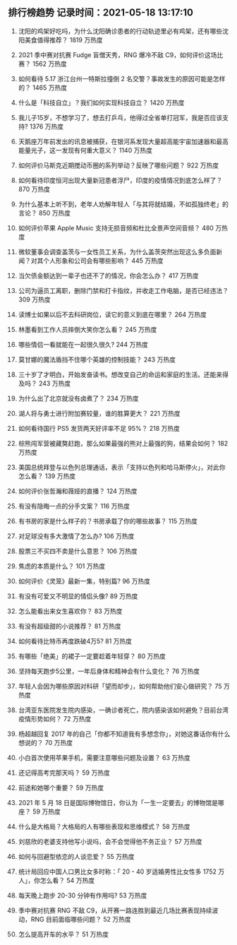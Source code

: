 
## 排行榜趋势 记录时间：2021-05-18 13:17:10
  
  1. 沈阳的鸡架好吃吗，为什么沈阳确诊患者的行动轨迹里必有鸡架，还有哪些沈阳美食值得推荐？ 1819 万热度
    
  2. 2021 季中赛对抗赛 Fudge 盲僧天秀，RNG 爆冷不敌 C9，如何评价这场比赛？ 1562 万热度
    
  3. 如何看待 5.17 浙江台州一特斯拉撞倒 2 名交警？事故发生的原因可能是怎样的？ 1465 万热度
    
  4. 什么是「科技自立」？我们如何实现科技自立？ 1420 万热度
    
  5. 我儿子15岁，不想学习了，想去打乒乓，他得过全省单打冠军，我是否应该支持? 1376 万热度
    
  6. 天鹅座万年前发出的讯息被捕获，在银河系发现大量超高能宇宙加速器和最高能量光子，这一发现有何重大意义？ 1140 万热度
    
  7. 如何评价马斯克近期搅动币圈的系列举动？反映了哪些问题？ 922 万热度
    
  8. 如何看待印度恒河出现大量新冠患者浮尸，印度的疫情情况到底怎么样了？ 870 万热度
    
  9. 为什么基本上听不到，老年人劝解年轻人「与其将就结婚，不如孤独终老」的言论？ 850 万热度
    
  10. 如何评价苹果 Apple Music 支持无损音频和杜比全景声空间音频？ 480 万热度
    
  11. 微软董事会调查盖茨与一女性员工关系，为什么盖茨突然出现这么多负面新闻？对其个人形象和公司会有哪些影响？ 445 万热度
    
  12. 当欠债金额达到一辈子也还不了的情况，你会怎么办？ 417 万热度
    
  13. 公司为逼员工离职，删除门禁和打卡指纹，并收走工作电脑，是否已经违法？ 309 万热度
    
  14. 读博士如果以后不去科研岗位，读它的意义到底在哪里？ 264 万热度
    
  15. 林墨看到工作人员摔倒大笑你怎么看？ 245 万热度
    
  16. 哪些情侣一看就能在一起很久很久? 244 万热度
    
  17. 莫甘娜的魔法盾挡不住哪个英雄的控制技能？ 243 万热度
    
  18. 三十岁了才明白，开始发奋读书。想改变自己的命运和家庭的生活。还能来得及吗？ 243 万热度
    
  19. 为什么出了北京就没有卤煮了？ 234 万热度
    
  20. 湖人将与勇士进行附加赛较量，谁的胜算更大？ 221 万热度
    
  21. 如何看待国行 PS5 发货两天好评率不足 95%？ 218 万热度
    
  22. 棕熊闯军营被藏獒赶跑，那么如果最强的熊对上最强的狗，结果会如何？ 182 万热度
    
  23. 美国总统拜登与以色列总理通话，表示「支持以色列和哈马斯停火」，对此你怎么看？ 139 万热度
    
  24. 如何评价张哲瀚和薇娅的直播？ 124 万热度
    
  25. 有没有隐晦一点的分手文案？ 116 万热度
    
  26. 有书房的家是什么样子的？书房承载了你的哪些故事？ 115 万热度
    
  27. 对足球没有多大激情了怎么办? 106 万热度
    
  28. 股票三不买四不卖是什么意思？ 106 万热度
    
  29. 焦虑的本质是什么？ 101 万热度
    
  30. 如何评价《灵笼》最新一集，特别篇? 96 万热度
    
  31. 有没有可爱又不明显的情侣头像? 89 万热度
    
  32. 怎么能看出来女生喜欢你？ 83 万热度
    
  33. 有没有超级甜的小说推荐？ 81 万热度
    
  34. 如何看待比特币再度跌破4万5? 81 万热度
    
  35. 有哪些「绝美」的裙子一定要趁着年轻穿？ 80 万热度
    
  36. 坚持每天跑步5公里，一年后身体和精神会有什么变化？ 76 万热度
    
  37. 年轻人会因为哪些原因对科研「望而却步」，如何帮助他们安心做研究？ 75 万热度
    
  38. 台湾亚东医院发生院内感染，一确诊者死亡，院内感染该如何避免？目前台湾疫情形势如何？ 72 万热度
    
  39. 杨超越回复 2017 年的自己「你都不知道我有多想念你」，对她这番话你有什么想说的？ 70 万热度
    
  40. 小白首次使用苹果手机，需要注意哪些问题及设置？ 63 万热度
    
  41. 还记得高考完那天吗？ 59 万热度
    
  42. 前途和她哪个重要？ 59 万热度
    
  43. 2021 年 5 月 18 日是国际博物馆日，你认为「一生一定要去」的博物馆是哪座？ 59 万热度
    
  44. 什么是大格局？大格局的人有哪些表现和思维模式？ 58 万热度
    
  45. 刘慈欣的老婆支持他写小说吗，会不会觉得他不务正业？ 57 万热度
    
  46. 如何与回避型依恋的人谈恋爱？ 55 万热度
    
  47. 统计局回应中国人口男比女多时称：「 20 - 40 岁适婚男性比女性多 1752 万人」，你怎么看？ 54 万热度
    
  48. 每天晚上跑步 20-30 分钟有作用吗? 53 万热度
    
  49. 季中赛对抗赛 RNG 不敌 C9，从开赛一路连胜到最近几场比赛表现持续波动，RNG 目前面临哪些问题？ 52 万热度
    
  50. 怎么提高开车的水平？ 51 万热度
    